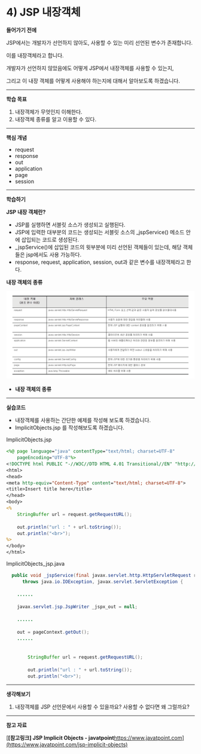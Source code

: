 # 4) JSP 내장객체

**들어가기 전에**

JSP에서는 개발자가 선언하지 않아도, 사용할 수 있는 미리 선언된 변수가 존재합니다.

이를 내장객체라고 합니다.

개발자가 선언하지 않았음에도 어떻게 JSP에서 내장객체를 사용할 수 있는지,

그리고 이 내장 객체를 어떻게 사용해야 하는지에 대해서 알아보도록 하겠습니다.

 

 

------

**학습 목표**

1. 내장객체가 무엇인지 이해한다. 
2. 내장객체 종류를 알고 이용할 수 있다. 

 

 

------

**핵심 개념**

- request
- response
- out
- application
- page
- session

 

 

------

**학습하기**



**JSP 내장 객체란?**

- JSP를 실행하면 서블릿 소스가 생성되고 실행된다.
- JSP에 입력한 대부분의 코드는 생성되는 서블릿 소스의 _jspService() 메소드 안에 삽입되는 코드로 생성된다.
- _jspService()에 삽입된 코드의 윗부분에 미리 선언된 객체들이 있는데, 해당 객체들은 jsp에서도 사용 가능하다.
- response, request, application, session, out과 같은 변수를 내장객체라고 한다.



**내장 객체의 종류**

![4_1](https://github.com/namdh9011/web-boostcourse/blob/master/theory/2_DB_%EC%97%B0%EA%B2%B0_%EC%9B%B9_%EC%95%B1/3_JSP_BE/image/4_1.png)

- **내장 객체의 종류**

------

**실습코드**

- 내장객체를 사용하는 간단한 예제를 작성해 보도록 하겠습니다.
- ImplicitObjects.jsp 를 작성해보도록 하겠습니다.

 

ImplicitObjects.jsp

```jsp
<%@ page language="java" contentType="text/html; charset=UTF-8"
    pageEncoding="UTF-8"%>
<!DOCTYPE html PUBLIC "-//W3C//DTD HTML 4.01 Transitional//EN" "http://www.w3.org/TR/html4/loose.dtd">
<html>
<head>
<meta http-equiv="Content-Type" content="text/html; charset=UTF-8">
<title>Insert title here</title>
</head>
<body>
<%
    StringBuffer url = request.getRequestURL();

    out.println("url : " + url.toString());
    out.println("<br>");
%>
</body>
</html>
```



ImplicitObjects_jsp.java

```java
  public void _jspService(final javax.servlet.http.HttpServletRequest request, final javax.servlet.http.HttpServletResponse response)
      throws java.io.IOException, javax.servlet.ServletException {

    ......

    javax.servlet.jsp.JspWriter _jspx_out = null;

    ......

    out = pageContext.getOut();
    ......


        StringBuffer url = request.getRequestURL();

        out.println("url : " + url.toString());
        out.println("<br>");
```

   

 

------

**생각해보기**

1. 내장객체를 JSP 선언문에서 사용할 수 있을까요? 사용할 수 없다면 왜 그럴까요?



 

------

**참고 자료**

[**[참고링크\] JSP Implicit Objects - javatpoint**https://www.javatpoint.com](https://www.javatpoint.com/jsp-implicit-objects)